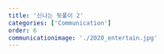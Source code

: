 ```yaml
---
title: '신나는 뒷풀이 2'
categories: ['Communication']
order: 6
communicationimage: './2020_entertain.jpg'
---
```

